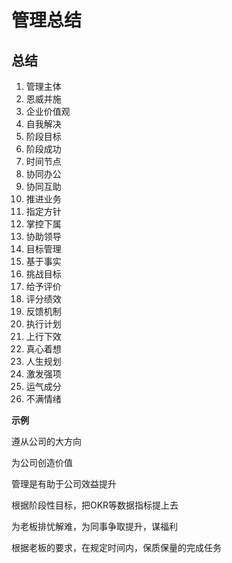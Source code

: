 # 管理总结

## 总结
1. 管理主体
2. 恩威并施
3. 企业价值观
4. 自我解决
5. 阶段目标
6. 阶段成功
7. 时间节点
8. 协同办公
9. 协同互助
10. 推进业务
11. 指定方针
12. 掌控下属
13. 协助领导
14. 目标管理
15. 基于事实
16. 挑战目标
17. 给予评价
18. 评分绩效
19. 反馈机制
20. 执行计划
21. 上行下效
22. 真心着想
23. 人生规划
24. 激发强项
25. 运气成分    
26. 不满情绪

**示例**

遵从公司的大方向

为公司创造价值

管理是有助于公司效益提升

根据阶段性目标，把OKR等数据指标提上去

为老板排忧解难，为同事争取提升，谋福利
    
根据老板的要求，在规定时间内，保质保量的完成任务